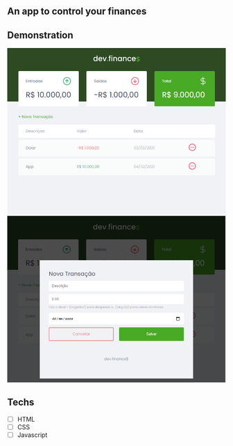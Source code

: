 ## An app to control your finances

## Demonstration
<img src="./assets/main.png" alt="Example">
<img src="./assets/modal.png" alt="Example">

## Techs
* [ ] HTML
* [ ] CSS
* [ ] Javascript
